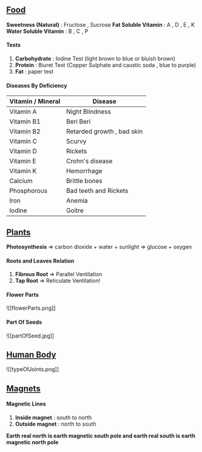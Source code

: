 ## <u>Food</u>

**Sweetness (Natural)** :  Fructose , Sucrose
**Fat Soluble Vitamin** : A , D , E , K
**Water Soluble Vitamin** : B , C , P
#### Tests
1. **Carbohydrate** : Iodine Test (light brown to blue or bluish brown)
2. **Protein** : Biuret Test (Copper Sulphate and caustic soda , blue to purple)
3. **Fat** : paper test

#### Diseases By Deficiency

| Vitamin / Mineral | Disease                    |
| ----------------- | -------------------------- |
| Vitamin A         | Night Blindness            |
| Vitamin B1        | Beri Beri                  |
| Vitamin B2        | Retarded growth , bad skin |
| Vitamin C         | Scurvy                     |
| Vitamin D         | Rickets                    |
| Vitamin E         | Crohn's disease            |
| Vitamin K         | Hemorrhage                 |
| Calcium           | Brittle bones              |
| Phosphorous       | Bad teeth and Rickets      |
| Iron              | Anemia                     |
| Iodine            | Goitre                     |

## <u>Plants</u>

**Photosynthesis** => carbon dioxide + water + sunlight  => glucose + oxygen

#### Roots and Leaves Relation
1. **Fibrous Root** => Parallel Ventilation
2. **Tap Root** => Reticulate Ventilation!

#### Flower Parts
 ![[flowerParts.png]]

#### Part Of Seeds
![[partOfSeed.jpg]]


## <u>Human Body</u>

![[typeOfJoints.png]]


## <u>Magnets</u>

#### Magnetic Lines 
1. **Inside magnet** : south to north
2. **Outside magnet** : north to south

**Earth real north is earth magnetic south pole and earth real south is earth magnetic north pole**
